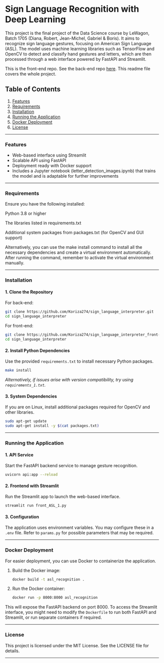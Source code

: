 # Sign Language Recognition with Deep Learning

This project is the final project of the Data Science course by LeWagon, Batch 1705 (Diana, Robert, Jean-Michel, Gabriel & Boris). It aims to recognize sign language gestures, focusing on American Sign Language (ASL). The model uses machine learning libraries such as TensorFlow and OpenCV to detect and classify hand gestures and letters, which are then processed through a web interface powered by FastAPI and Streamlit.

This is the front-end repo. See the back-end repo [here](https://github.com/Koriza274/sign_language_interpreter). This readme file covers the whole project.

## Table of Contents

1. [Features](#features)
2. [Requirements](#requirements)
3. [Installation](#installation)
4. [Running the Application](#running-the-application)
5. [Docker Deployment](#docker-deployment)
6. [License](#license)

---

### Features

- Web-based interface using Streamlit
- Scalable API using FastAPI
- Deployment ready with Docker support
- Includes a Jupyter notebook (letter_detection_images.ipynb) that trains the model and is adaptable for further improvements

---

### Requirements

Ensure you have the following installed:

Python 3.8 or higher

The libraries listed in requirements.txt

Additional system packages from packages.txt (for OpenCV and GUI support)

Alternatively, you can use the make install command to install all the necessary dependencies and create a virtual environment automatically. After running the command, remember to activate the virtual environment manually.

---

### Installation

#### 1. Clone the Repository
For back-end:
```bash
git clone https://github.com/Koriza274/sign_language_interpreter.git
cd sign_language_interpreter
```
For front-end:
```bash
git clone https://github.com/Koriza274/sign_language_interpreter_front-end.git
cd sign_language_interpreter
```

#### 2. Install Python Dependencies

Use the provided `requirements.txt` to install necessary Python packages.

```bash
make install
```

*Alternatively, if issues arise with version compatibility, try using `requirements_1.txt`.*

#### 3. System Dependencies

If you are on Linux, install additional packages required for OpenCV and other libraries.

```bash
sudo apt-get update
sudo apt-get install -y $(cat packages.txt)
```

---

### Running the Application

#### 1. API Service

Start the FastAPI backend service to manage gesture recognition.

```bash
uvicorn api:app --reload
```

#### 2. Frontend with Streamlit

Run the Streamlit app to launch the web-based interface.

```bash
streamlit run front_ASL_1.py
```

#### 3. Configuration

The application uses environment variables. You may configure these in a `.env` file. Refer to `params.py` for possible parameters that may be required.

---

### Docker Deployment

For easier deployment, you can use Docker to containerize the application.

1. Build the Docker image:

    ```bash
    docker build -t asl_recognition .
    ```

2. Run the Docker container:

    ```bash
    docker run -p 8000:8000 asl_recognition
    ```

This will expose the FastAPI backend on port 8000. To access the Streamlit interface, you might need to modify the `Dockerfile` to run both FastAPI and Streamlit, or run separate containers if required.

---

### License

This project is licensed under the MIT License. See the LICENSE file for details.

---

